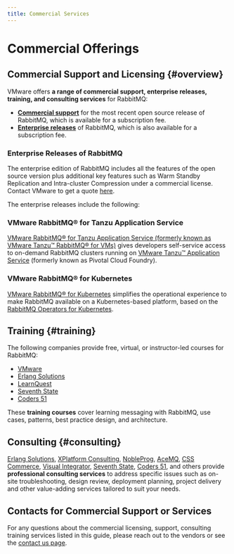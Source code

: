 ```yaml
---
title: Commercial Services
---
```

<!--
Copyright (c) 2007-2024 Broadcom. All Rights Reserved. The term "Broadcom" refers to Broadcom Inc. and/or its subsidiaries.

All rights reserved. This program and the accompanying materials
are made available under the terms of the under the Apache License,
Version 2.0 (the "License”); you may not use this file except in compliance
with the License. You may obtain a copy of the License at

https://www.apache.org/licenses/LICENSE-2.0

Unless required by applicable law or agreed to in writing, software
distributed under the License is distributed on an "AS IS" BASIS,
WITHOUT WARRANTIES OR CONDITIONS OF ANY KIND, either express or implied.
See the License for the specific language governing permissions and
limitations under the License.
-->

# Commercial Offerings

## Commercial Support and Licensing {#overview}

VMware offers **a range of commercial support, enterprise releases, training, and consulting services** for RabbitMQ:

 * [**Commercial support**](https://tanzu.vmware.com/rabbitmq/oss) for the most recent open source release of RabbitMQ, which is available for a subscription fee.
 * [**Enterprise releases**](https://tanzu.vmware.com/rabbitmq/) of RabbitMQ, which is also available for a subscription fee.

### Enterprise Releases of RabbitMQ

The enterprise edition of RabbitMQ includes all the features of the open source version plus additional key features such as Warm Standby Replication and Intra-cluster Compression under a commercial license.
Contact VMware to get a quote [here](https://tanzu.vmware.com/rabbitmq).

The enterprise releases include the following:

### VMware RabbitMQ® for Tanzu Application Service

[VMware RabbitMQ® for Tanzu Application Service (formerly known as VMware Tanzu™ RabbitMQ® for VMs)](https://tanzu.vmware.com/services-marketplace/messaging-and-integration/rabbitmq)
gives developers self-service access to on-demand RabbitMQ clusters
running on [VMware Tanzu™ Application Service](https://tanzu.vmware.com/application-service) (formerly known as Pivotal Cloud Foundry).

### VMware RabbitMQ®  for Kubernetes

[VMware RabbitMQ® for Kubernetes](https://tanzu.vmware.com/content/blog/introducing-rabbitmq-for-kubernetes)
simplifies the operational experience to make RabbitMQ available on a Kubernetes-based platform,
based on the [RabbitMQ Operators for Kubernetes](https://www.rabbitmq.com/kubernetes/operator/operator-overview.html).


## Training {#training}

The following companies provide free, virtual, or instructor-led courses for RabbitMQ:

 - [VMware](https://tanzu.academy/courses/rabbitmq-icm)
 - [Erlang Solutions](https://www.erlang-solutions.com/products/rabbitmq.html)
 - [LearnQuest](http://www.learnquest.com/course-detail.aspx?cnum=rabbitmq-e1xc)
 - [Seventh State](https://seventhstate.io/)
 - [Coders 51](https://www.coders51.com/)

These <strong>training courses</strong> cover learning messaging with RabbitMQ, use cases, patterns,
best practice design, and architecture.

## Consulting {#consulting}

[Erlang Solutions](https://www.erlang-solutions.com/products/rabbitmq.html),
[XPlatform Consulting](http://www.xplatformconsulting.com/rabbitmq/),
[NobleProg](https://www.nobleprog.com/consulting/rabbitmq),
[AceMQ](https://acemq.com/rabbitmq/), [CSS Commerce](https://csscommerce.com/integration-message-queue-specialists/), [Visual Integrator](https://www.visualintegrator.com/rmq/), [Seventh State](https://seventhstate.io/), [Coders 51](https://www.coders51.com/), and others provide **professional consulting services**
to address specific issues such as on-site troubleshooting, design review,
deployment planning, project delivery and other value-adding services
tailored to suit your needs.


## Contacts for Commercial Support or Services

For any questions about the commercial licensing, support, consulting training services listed in this guide,
please reach out to the vendors or see the [contact us page](/contact#paid-support).
